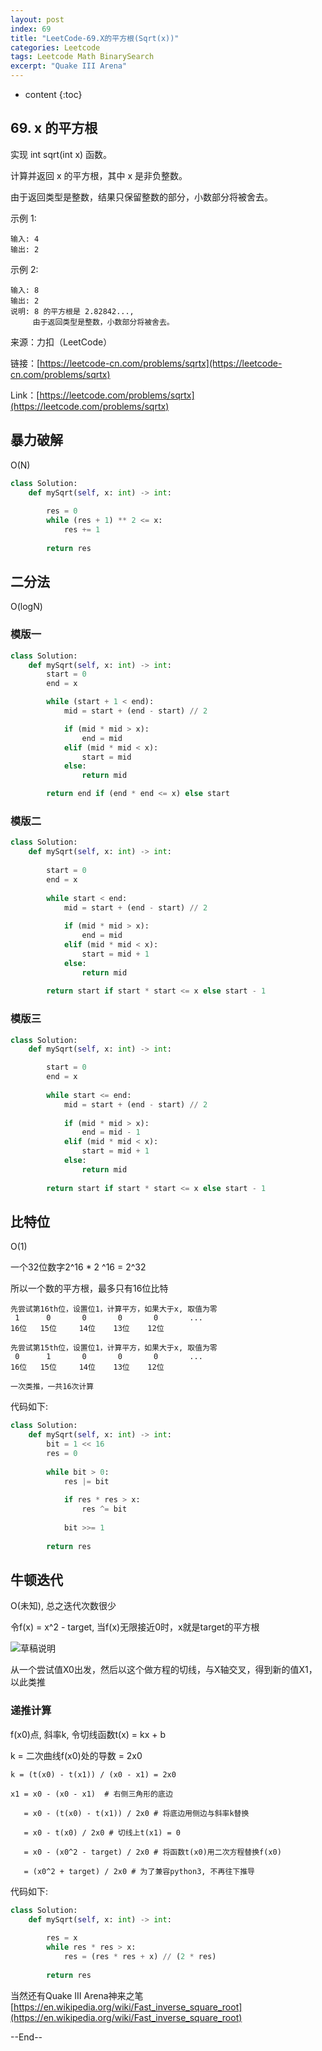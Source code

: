```yaml
---
layout: post
index: 69
title: "LeetCode-69.X的平方根(Sqrt(x))"
categories: Leetcode
tags: Leetcode Math BinarySearch
excerpt: "Quake III Arena"
---
```


* content
{:toc}

## 69. x 的平方根

实现 int sqrt(int x) 函数。

计算并返回 x 的平方根，其中 x 是非负整数。

由于返回类型是整数，结果只保留整数的部分，小数部分将被舍去。

示例 1:

```
输入: 4
输出: 2
```

示例 2:

```
输入: 8
输出: 2
说明: 8 的平方根是 2.82842..., 
     由于返回类型是整数，小数部分将被舍去。
```

来源：力扣（LeetCode）

链接：[https://leetcode-cn.com/problems/sqrtx](https://leetcode-cn.com/problems/sqrtx)

Link：[https://leetcode.com/problems/sqrtx](https://leetcode.com/problems/sqrtx)

## 暴力破解

O(N)

```python
class Solution:
    def mySqrt(self, x: int) -> int:
        
        res = 0
        while (res + 1) ** 2 <= x:
            res += 1
            
        return res
```

## 二分法

O(logN)

### 模版一

```python
class Solution:
    def mySqrt(self, x: int) -> int:
        start = 0
        end = x

        while (start + 1 < end):
            mid = start + (end - start) // 2

            if (mid * mid > x):
                end = mid
            elif (mid * mid < x):
                start = mid
            else:
                return mid

        return end if (end * end <= x) else start
```

### 模版二

```python
class Solution:
    def mySqrt(self, x: int) -> int:
    
        start = 0
        end = x
        
        while start < end:
            mid = start + (end - start) // 2
            
            if (mid * mid > x):
                end = mid
            elif (mid * mid < x):
                start = mid + 1
            else:
                return mid
            
        return start if start * start <= x else start - 1
```

### 模版三

```python
class Solution:
    def mySqrt(self, x: int) -> int:

        start = 0
        end = x
        
        while start <= end:
            mid = start + (end - start) // 2
            
            if (mid * mid > x):
                end = mid - 1
            elif (mid * mid < x):
                start = mid + 1
            else:
                return mid
            
        return start if start * start <= x else start - 1
```

## 比特位

O(1)

一个32位数字2^16 * 2 ^16 = 2^32

所以一个数的平方根，最多只有16位比特

```
先尝试第16th位，设置位1，计算平方，如果大于x, 取值为零
 1      0       0       0       0       ...
16位   15位     14位    13位    12位

先尝试第15th位，设置位1，计算平方，如果大于x, 取值为零
 0      1       0       0       0       ...
16位   15位     14位    13位    12位

一次类推，一共16次计算
```

代码如下:

```python
class Solution:
    def mySqrt(self, x: int) -> int:
        bit = 1 << 16
        res = 0
        
        while bit > 0:
            res |= bit
            
            if res * res > x:
                res ^= bit
                
            bit >>= 1
                
        return res
```

## 牛顿迭代

O(未知​), 总之迭代次数很少

令f(x) = x^2 - target, 当f(x)无限接近0时，x就是target的平方根

![草稿说明]({{site.static}}/images/leetcode-sketch-algorithm-69.png)

从一个尝试值X0出发，然后以这个做方程的切线，与X轴交叉，得到新的值X1，以此类推

### 递推计算

f(x0)点, 斜率k, 令切线函数t(x) = kx + b

k = 二次曲线f(x0)处的导数 = 2x0

```
k = (t(x0) - t(x1)) / (x0 - x1) = 2x0

x1 = x0 - (x0 - x1)  # 右侧三角形的底边

   = x0 - (t(x0) - t(x1)) / 2x0 # 将底边用侧边与斜率k替换

   = x0 - t(x0) / 2x0 # 切线上t(x1) = 0
   
   = x0 - (x0^2 - target) / 2x0 # 将函数t(x0)用二次方程替换f(x0)

   = (x0^2 + target) / 2x0 # 为了兼容python3, 不再往下推导
```

代码如下:

```python
class Solution:
    def mySqrt(self, x: int) -> int:
        
        res = x
        while res * res > x:
            res = (res * res + x) // (2 * res)
                
        return res
```

当然还有Quake III Arena神来之笔[https://en.wikipedia.org/wiki/Fast_inverse_square_root](https://en.wikipedia.org/wiki/Fast_inverse_square_root)

--End--
